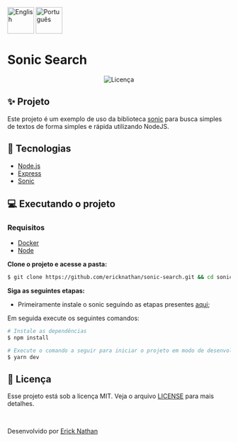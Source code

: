[<img width=60 src="https://img.shields.io/static/v1?label=EN&message=US&color=1B4079&labelColor=404040&style=flat-square" alt="English" />](.github/english/README.md)
[<img width=60 src="https://img.shields.io/static/v1?label=PT&message=BR&color=1B4079&labelColor=404040&style=flat-square" alt="Português" />](README.md)

# Sonic Search
<p align="center">
  <img alt="Licença" src="https://img.shields.io/static/v1?label=Licença&message=MIT&color=1B4079&labelColor=404040&style=flat-square">
</p>

## ✨ Projeto
Este projeto é um exemplo de uso da biblioteca [sonic](https://github.com/valeriansaliou/sonic) para busca simples de textos de forma simples e rápida utilizando NodeJS.

## 🚀 Tecnologias

- [Node.js](https://nodejs.org/en/)
- [Express](https://expressjs.com/pt-br/)
- [Sonic](https://github.com/valeriansaliou/sonic)

## 💻 Executando o projeto

### Requisitos

- [Docker](https://www.docker.com/)
- [Node](https://nodejs.org/en/download/)

**Clone o projeto e acesse a pasta:**

```bash
$ git clone https://github.com/ericknathan/sonic-search.git && cd sonic-search
```

**Siga as seguintes etapas:**

- Primeiramente instale o sonic seguindo as etapas presentes [aqui](https://github.com/valeriansaliou/sonic#installation);

Em seguida execute os seguintes comandos:
```bash
# Instale as dependências
$ npm install

# Execute o comando a seguir para iniciar o projeto em modo de desenvolvimento
$ yarn dev
```

## 📄 Licença

Esse projeto está sob a licença MIT. Veja o arquivo [LICENSE](LICENSE) para mais detalhes.

<br />

Desenvolvido por [Erick Nathan](https://www.linkedin.com/in/ericknathan/)